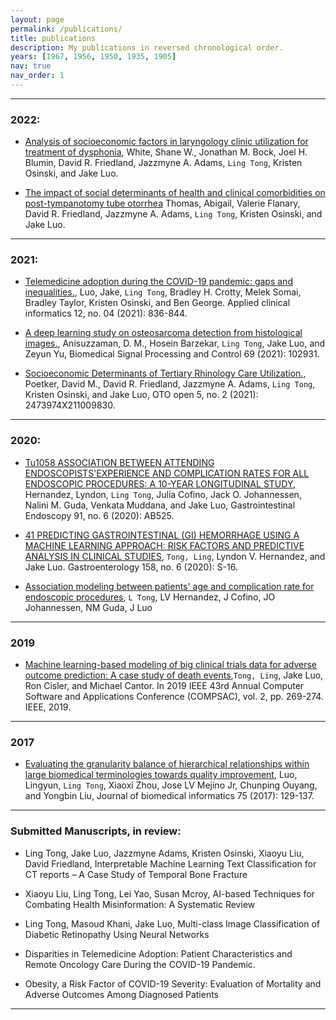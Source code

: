 ```yaml
---
layout: page
permalink: /publications/
title: publications
description: My publications in reversed chronological order.
years: [1967, 1956, 1950, 1935, 1905]
nav: true
nav_order: 1
---
```

<!-- _pages/publications.md -->


---

### 2022: 
- [Analysis of socioeconomic factors in laryngology clinic utilization for treatment of dysphonia](https://onlinelibrary.wiley.com/doi/full/10.1002/lio2.715), White, Shane W., Jonathan M. Bock, Joel H. Blumin, David R. Friedland, Jazzmyne A. Adams, `Ling Tong`, Kristen Osinski, and Jake Luo. 
  
- [The impact of social determinants of health and clinical comorbidities on post-tympanotomy tube otorrhea](https://www.sciencedirect.com/science/article/pii/S0165587621003797) Thomas, Abigail, Valerie Flanary, David R. Friedland, Jazzmyne A. Adams, `Ling Tong`, Kristen Osinski, and Jake Luo.

---
### 2021:


- [Telemedicine adoption during the COVID-19 pandemic: gaps and inequalities.](https://www.thieme-connect.com/products/ejournals/abstract/10.1055/s-0041-1733848), Luo, Jake, `Ling Tong`, Bradley H. Crotty, Melek Somai, Bradley Taylor, Kristen Osinski, and Ben George. Applied clinical informatics 12, no. 04 (2021): 836-844.

- [A deep learning study on osteosarcoma detection from histological images.](https://www.sciencedirect.com/science/article/abs/pii/S1746809421005280), Anisuzzaman, D. M., Hosein Barzekar, `Ling Tong`, Jake Luo, and Zeyun Yu, Biomedical Signal Processing and Control 69 (2021): 102931. 

- [Socioeconomic Determinants of Tertiary Rhinology Care Utilization.](https://journals.sagepub.com/doi/full/10.1177/2473974X211009830), Poetker, David M., David R. Friedland, Jazzmyne A. Adams, `Ling Tong`, Kristen Osinski, and Jake Luo, OTO open 5, no. 2 (2021): 2473974X211009830. 

---

### 2020: 

-  [Tu1058 ASSOCIATION BETWEEN ATTENDING ENDOSCOPISTS'EXPERIENCE AND COMPLICATION RATES FOR ALL ENDOSCOPIC PROCEDURES: A 10-YEAR LONGITUDINAL STUDY](https://www.giejournal.org/article/S0016-5107(20)33470-2/abstract), Hernandez, Lyndon, `Ling Tong`, Julia Cofino, Jack O. Johannessen, Nalini M. Guda, Venkata Muddana, and Jake Luo, Gastrointestinal Endoscopy 91, no. 6 (2020): AB525. 

- [41 PREDICTING GASTROINTESTINAL (GI) HEMORRHAGE USING A MACHINE LEARNING APPROACH: RISK FACTORS AND PREDICTIVE ANALYSIS IN CLINICAL STUDIES](#), `Tong, Ling`, Lyndon V. Hernandez, and Jake Luo. Gastroenterology 158, no. 6 (2020): S-16.

- [Association modeling between patients' age and complication rate for endoscopic procedures](https://institutionalrepository.aah.org/gastrofaculty/28/), `L Tong`, LV Hernandez, J Cofino, JO Johannessen, NM Guda, J Luo

---

### 2019

- [Machine learning-based modeling of big clinical trials data for adverse outcome prediction: A case study of death events](https://ieeexplore.ieee.org/abstract/document/8754433/),`Tong, Ling`, Jake Luo, Ron Cisler, and Michael Cantor. In 2019 IEEE 43rd Annual Computer Software and Applications Conference (COMPSAC), vol. 2, pp. 269-274. IEEE, 2019.

---

### 2017 
- [Evaluating the granularity balance of hierarchical relationships within large biomedical terminologies towards quality improvement](https://www.sciencedirect.com/science/article/pii/S1532046417302204), Luo, Lingyun, `Ling Tong`, Xiaoxi Zhou, Jose LV Mejino Jr, Chunping Ouyang, and Yongbin Liu, Journal of biomedical informatics 75 (2017): 129-137.

---

### Submitted Manuscripts, in review:

- Ling Tong, Jake Luo, Jazzmyne Adams, Kristen Osinski, Xiaoyu Liu, David Friedland, Interpretable Machine Learning Text Classification for CT reports – A Case Study of Temporal Bone Fracture

- Xiaoyu Liu, Ling Tong, Lei Yao, Susan Mcroy, AI-based Techniques for Combating Health Misinformation: A Systematic Review

- Ling Tong, Masoud Khani, Jake Luo, Multi-class Image Classification of Diabetic Retinopathy Using Neural Networks 

- Disparities in Telemedicine Adoption: Patient Characteristics and Remote Oncology Care During the COVID-19 Pandemic.

- Obesity, a Risk Factor of COVID-19 Severity: Evaluation of Mortality and Adverse Outcomes Among Diagnosed Patients

---